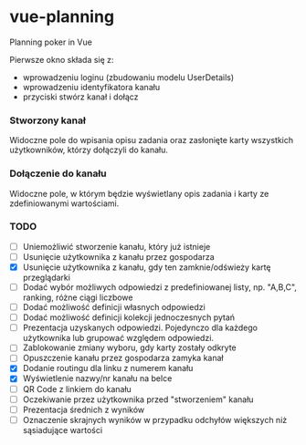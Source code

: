 # vue-planning
Planning poker in Vue

Pierwsze okno składa się z:
- wprowadzeniu loginu (zbudowaniu modelu UserDetails)
- wprowadzeniu identyfikatora kanału
- przyciski stwórz kanał i dołącz

### Stworzony kanał
Widoczne pole do wpisania opisu zadania oraz zasłonięte karty wszystkich użytkowników, którzy dołączyli do kanału.

### Dołączenie do kanału
Widoczne pole, w którym będzie wyświetlany opis zadania i karty ze zdefiniowanymi wartościami.

### TODO
- [ ] Uniemożliwić stworzenie kanału, który już istnieje
- [ ] Usunięcie użytkownika z kanału przez gospodarza
- [x] Usunięcie użytkownika z kanału, gdy ten zamknie/odświeży kartę przeglądarki
- [ ] Dodać wybór możliwych odpowiedzi z predefiniowanej listy, np. "A,B,C", ranking, różne ciągi liczbowe
- [ ] Dodać możliwość definicji własnych odpowiedzi
- [ ] Dodać możliwość definicji kolekcji jednoczesnych pytań
- [ ] Prezentacja uzyskanych odpowiedzi. Pojedynczo dla każdego użytkownika lub grupować względem odpowiedzi.
- [ ] Zablokowanie zmiany wyboru, gdy karty zostały odkryte
- [ ] Opuszczenie kanału przez gospodarza zamyka kanał
- [x] Dodanie routingu dla linku z numerem kanału
- [x] Wyświetlenie nazwy/nr kanału na belce
- [ ] QR Code z linkiem do kanału
- [ ] Oczekiwanie przez użytkownika przed "stworzeniem" kanału
- [ ] Prezentacja średnich z wyników
- [ ] Oznaczenie skrajnych wyników w przypadku odchyłów większych niż sąsiadujące wartości
